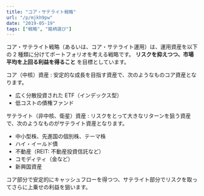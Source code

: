 ```yaml
---
title: "コア・サテライト戦略"
url: "/p/mjkh9pw"
date: "2019-05-19"
tags: ["戦略", "銘柄選び"]
---
```


コア・サテライト戦略（あるいは、コア・サテライト運用）は、運用資産を以下の 2 種類に分けてポートフォリオを考える戦略です。
**リスクを抑えつつ、市場平均を上回る利益を得ること** を目標としています。

コア（中核）資産
: 安定的な成長を目指す資産で、次のようなものコア資産となります。

  - 広く分散投資された ETF（インデックス型）
  - 低コストの債権ファンド

サテライト（非中核、衛星）資産
: リスクをとって大きなリターンを狙う資産で、次のようなものがサテライト資産となります。
  - 中小型株、先進国の個別株、テーマ株
  - ハイ・イールド債
  - 不動産（REIT: 不動産投資信託など）
  - コモディティ（金など）
  - 新興国資産

コア部分で安定的にキャッシュフローを得つつ、サテライト部分でリスクを取ってさらに上乗せの利益を狙います。

